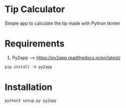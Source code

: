 # Tip Calculator
Simple app to calculate the tip made with Python tkinter

# Requirements
1. Py2app --> https://py2app.readthedocs.io/en/latest/

```python
pip install -U py2app
```

# Installation
```python
python3 setup.py py2app
```
